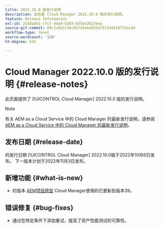 ```yaml
---
title: 2022.10.0 版发行说明
description: 这些是 Cloud Manager 2022.10.0 版的发行说明。
feature: Release Information
exl-id: 2d38abb1-cfc7-44a9-b303-b555e2827eea
source-git-commit: 69c1c8a1136c037a5eea635a75f2d4d187f2ac4d
workflow-type: tm+mt
source-wordcount: '120'
ht-degree: 63%

---
```



# Cloud Manager 2022.10.0 版的发行说明 {#release-notes}

此页面提供了 [!UICONTROL Cloud Manager] 2022.10.0 版的发行说明。

>[!NOTE]
>
>有关 AEM as a Cloud Service 中的 Cloud Manager 的最新发行说明，请参阅 [AEM as a Cloud Service 中的 Cloud Manager 的最新发行说明](https://experienceleague.adobe.com/docs/experience-manager-cloud-service/content/implementing/using-cloud-manager/release-notes-cloud-manager/release-notes-cm-current.html)。

## 发布日期 {#release-date}

的发行日期 [!UICONTROL Cloud Manager] 2022.10.0版于2022年10月6日发布。 下一版本计划于2022年11月3日发布。

## 新增功能 {#what-is-new}

* 的版本 [AEM项目原型](https://experienceleague.adobe.com/docs/experience-manager-core-components/using/developing/archetype/overview.html) Cloud Manager使用的已更新到版本39。

## 错误修复 {#bug-fixes}

* 通过在特定条件下添加重试，提高了资产性能测试的可靠性。
